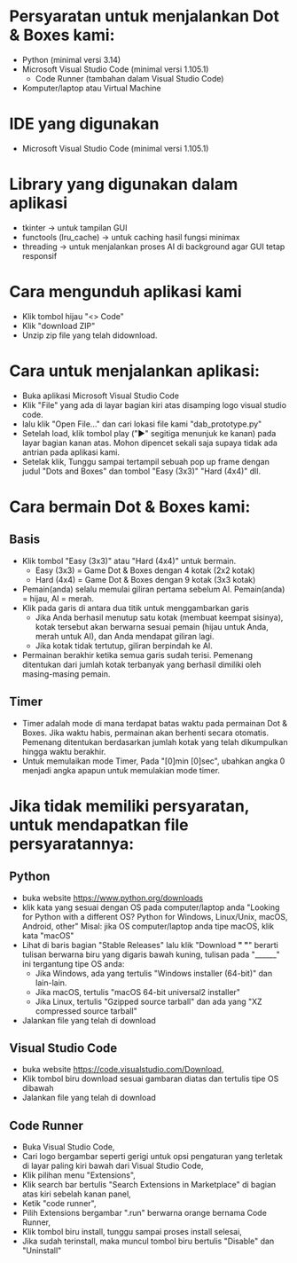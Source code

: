 # Persyaratan untuk menjalankan Dot & Boxes kami:
- Python (minimal versi 3.14)
- Microsoft Visual Studio Code (minimal versi 1.105.1)
	- Code Runner (tambahan dalam Visual Studio Code)
- Komputer/laptop atau Virtual Machine

# IDE yang digunakan
- Microsoft Visual Studio Code (minimal versi 1.105.1)

# Library yang digunakan dalam aplikasi
- tkinter → untuk tampilan GUI
- functools (lru_cache) → untuk caching hasil fungsi minimax
- threading → untuk menjalankan proses AI di background agar GUI tetap responsif

# Cara mengunduh aplikasi kami
- Klik tombol hijau "<> Code"
- Klik "download ZIP"
- Unzip zip file yang telah didownload.

# Cara untuk menjalankan aplikasi:
- Buka aplikasi Microsoft Visual Studio Code
- Klik "File" yang ada di layar bagian kiri atas disamping logo visual studio code.
- lalu klik "Open File..." dan cari lokasi file kami "dab_prototype.py"
- Setelah load, klik tombol play ("▶" segitiga menunjuk ke kanan) pada layar bagian kanan atas. Mohon dipencet sekali saja supaya tidak ada antrian pada aplikasi kami.
- Setelak klik, Tunggu sampai tertampil sebuah pop up frame dengan judul "Dots and Boxes" dan tombol "Easy (3x3)" "Hard (4x4)" dll.

# Cara bermain Dot & Boxes kami:
## Basis
- Klik tombol "Easy (3x3)" atau "Hard (4x4)" untuk bermain.
	- Easy (3x3) = Game Dot & Boxes dengan 4 kotak (2x2 kotak)
	- Hard (4x4) = Game Dot & Boxes dengan 9 kotak (3x3 kotak)
- Pemain(anda) selalu memulai giliran pertama sebelum AI.
Pemain(anda) = hijau, AI = merah.
- Klik pada garis di antara dua titik untuk menggambarkan garis
	- Jika Anda berhasil menutup satu kotak (membuat keempat sisinya), kotak tersebut akan berwarna sesuai pemain (hijau untuk Anda, merah untuk AI), dan Anda mendapat giliran lagi.
	- Jika kotak tidak tertutup, giliran berpindah ke AI.
- Permainan berakhir ketika semua garis sudah terisi. Pemenang ditentukan dari jumlah kotak terbanyak yang berhasil dimiliki oleh masing-masing pemain.
## Timer
- Timer adalah mode di mana terdapat batas waktu pada permainan Dot & Boxes. Jika waktu habis, permainan akan berhenti secara otomatis. Pemenang ditentukan berdasarkan jumlah kotak yang telah dikumpulkan hingga waktu berakhir.
- Untuk memulaikan mode Timer, Pada "[0]min [0]sec", ubahkan angka 0 menjadi angka apapun untuk memulakian mode timer.

# Jika tidak memiliki persyaratan, untuk mendapatkan file persyaratannya:
## Python
- buka website https://www.python.org/downloads
- klik kata yang sesuai dengan OS pada computer/laptop anda "Looking for Python with a different OS? Python for Windows, Linux/Unix, macOS, Android, other"
  Misal: jika OS computer/laptop anda tipe macOS, klik kata "macOS"
- Lihat di baris bagian "Stable Releases" lalu klik "Download ________"
	"________" berarti tulisan berwarna biru yang digaris bawah kuning, tulisan pada "______" ini tergantung tipe OS anda:
	- Jika Windows, ada yang tertulis "Windows installer (64-bit)" dan lain-lain.
	- Jika macOS, tertulis "macOS 64-bit universal2 installer"
	- Jika Linux, tertulis "Gzipped source tarball" dan ada yang "XZ compressed source tarball"
 - Jalankan file yang telah di download

## Visual Studio Code
- buka website https://code.visualstudio.com/Download,
- Klik tombol biru download sesuai gambaran diatas dan tertulis tipe OS dibawah
- Jalankan file yang telah di download

## Code Runner
- Buka Visual Studio Code,
- Cari logo bergambar seperti gerigi untuk opsi pengaturan yang terletak di layar paling kiri bawah dari Visual Studio Code,
- Klik pilihan menu "Extensions",
- Klik search bar bertulis "Search Extensions in Marketplace" di bagian atas kiri sebelah kanan panel,
- Ketik "code runner",
- Pilih Extensions bergambar ".run" berwarna orange bernama Code Runner,
- Klik tombol biru install, tunggu sampai proses install selesai,
- Jika sudah terinstall, maka muncul tombol biru bertulis "Disable" dan "Uninstall"
